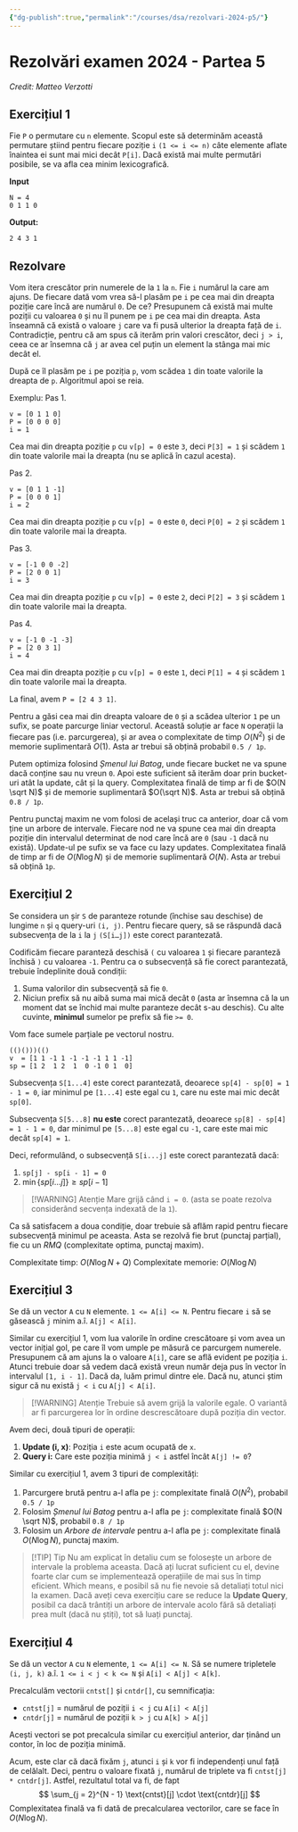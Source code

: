 ```yaml
---
{"dg-publish":true,"permalink":"/courses/dsa/rezolvari-2024-p5/"}
---
```


# Rezolvări examen 2024 - Partea 5

*Credit: Matteo Verzotti*
## Exercițiul 1
Fie `P` o permutare cu `n` elemente. Scopul este să determinăm această permutare știind pentru fiecare poziție `i` `(1 <= i <= n)` câte elemente aflate înaintea ei sunt mai mici decât `P[i]`. Dacă există mai multe permutări posibile, se va afla cea minim lexicografică.

**Input**
```
N = 4
0 1 1 0
```

**Output:**
```
2 4 3 1
```

## Rezolvare

Vom itera crescător prin numerele de la `1` la `n`. Fie `i` numărul la care am ajuns. De fiecare dată vom vrea să-l plasăm pe `i` pe cea mai din dreapta poziție care încă are numărul `0`. De ce? Presupunem că există mai multe poziții cu valoarea `0` și nu îl punem pe `i` pe cea mai din dreapta. Asta înseamnă că există o valoare `j` care va fi pusă ulterior la dreapta față de `i`. Contradicție, pentru că am spus că iterăm prin valori crescător, deci `j > i`, ceea ce ar însemna că `j` ar avea cel puțin un element la stânga mai mic decât el.

După ce îl plasăm pe `i` pe poziția `p`, vom scădea `1` din toate valorile la dreapta de `p`. Algoritmul apoi se reia.

Exemplu:
Pas 1.
```
v = [0 1 1 0]
P = [0 0 0 0]
i = 1
```
Cea mai din dreapta poziție `p` cu `v[p] = 0` este `3`, deci `P[3] = 1` și scădem `1` din toate valorile mai la dreapta (nu se aplică în cazul acesta).

Pas 2.
```
v = [0 1 1 -1]
P = [0 0 0 1]
i = 2
```
Cea mai din dreapta poziție `p` cu `v[p] = 0` este `0`, deci `P[0] = 2` și scădem `1` din toate valorile mai la dreapta.

Pas 3.
```
v = [-1 0 0 -2]
P = [2 0 0 1]
i = 3
```
Cea mai din dreapta poziție `p` cu `v[p] = 0` este `2`, deci `P[2] = 3` și scădem `1` din toate valorile mai la dreapta.

Pas 4.
```
v = [-1 0 -1 -3]
P = [2 0 3 1]
i = 4
```

Cea mai din dreapta poziție `p` cu `v[p] = 0` este `1`, deci `P[1] = 4` și scădem `1` din toate valorile mai la dreapta.

La final, avem `P = [2 4 3 1]`.

Pentru a găsi cea mai din dreapta valoare de `0` și a scădea ulterior `1` pe un sufix, se poate parcurge liniar vectorul. Această soluție ar face `N` operații la fiecare pas (i.e. parcurgerea), și ar avea o complexitate de timp $O(N^2)$ și de memorie suplimentară $O(1)$. Asta ar trebui să obțină probabil `0.5 / 1p`.

Putem optimiza folosind *Șmenul lui Batog*, unde fiecare bucket ne va spune dacă conține sau nu vreun `0`. Apoi este suficient să iterăm doar prin bucket-uri atât la update, cât și la query. Complexitatea finală de timp ar fi de $O(N \sqrt N)$ și de memorie suplimentară $O(\sqrt N)$. Asta ar trebui să obțină `0.8 / 1p`.

Pentru punctaj maxim ne vom folosi de același truc ca anterior, doar că vom ține un arbore de intervale. Fiecare nod ne va spune cea mai din dreapta poziție din intervalul determinat de nod care încă are `0` (sau `-1` dacă nu există). Update-ul pe sufix se va face cu lazy updates. Complexitatea finală de timp ar fi de $O(N \log N)$ și de memorie suplimentară $O(N)$. Asta ar trebui să obțină `1p`.

## Exercițiul 2
Se considera un șir `S` de paranteze rotunde (închise sau deschise) de lungime `n` și `q` query-uri `(i, j)`. Pentru fiecare query, să se răspundă dacă subsecvența de la `i` la `j` `(S[i…j])` este corect parantezată.

Codificăm fiecare paranteză deschisă `(` cu valoarea `1` și fiecare paranteză închisă `)` cu valoarea `-1`. Pentru ca o subsecvență să fie corect parantezată, trebuie îndeplinite două condiții:
1. Suma valorilor din subsecvență să fie `0`.
2. Niciun prefix să nu aibă suma mai mică decât `0` (asta ar însemna că la un moment dat se închid mai multe paranteze decât s-au deschis). Cu alte cuvinte, **minimul** sumelor pe prefix să fie `>= 0`.

Vom face sumele parțiale pe vectorul nostru.
```
(()()))(()
v  = [1 1 -1 1 -1 -1 -1 1 1 -1]
sp = [1 2  1 2  1  0 -1 0 1  0]
```

Subsecvența `S[1...4]` este corect parantezată, deoarece `sp[4] - sp[0] = 1 - 1 = 0`, iar minimul pe `[1...4]` este egal cu `1`, care nu este mai mic decât `sp[0]`.

Subsecvența `S[5...8]` **nu este** corect parantezată, deoarece `sp[8] - sp[4] = 1 - 1 = 0`, dar minimul pe `[5...8]` este egal cu `-1`, care este mai mic decât `sp[4] = 1`.

Deci, reformulând, o subsecvență `S[i...j]` este corect parantezată dacă:
1. `sp[j] - sp[i - 1] = 0`
2. $\min\{sp[i \dots j]\} \ge sp[i - 1]$

> [!WARNING] Atenție
> Mare grijă când `i = 0`. (asta se poate rezolva considerând secvența indexată de la `1`).

Ca să satisfacem a doua condiție, doar trebuie să aflăm rapid pentru fiecare subsecvență minimul pe aceasta. Asta se rezolvă fie brut (punctaj parțial), fie cu un *RMQ* (complexitate optima, punctaj maxim).

Complexitate timp: $O(N \log N + Q)$
Complexitate memorie: $O(N \log N)$

## Exercițiul 3
Se dă un vector `A` cu `N` elemente. `1 <= A[i] <= N`. Pentru fiecare `i` să se găsească `j` minim a.î. `A[j] < A[i]`.

Similar cu exercițiul 1, vom lua valorile în ordine crescătoare și vom avea un vector inițial gol, pe care îl vom umple pe măsură ce parcurgem numerele. Presupunem că am ajuns la o valoare  `A[i]`, care se află evident pe poziția `i`. Atunci trebuie doar să vedem dacă există vreun număr deja pus în vector în intervalul `[1, i - 1]`. Dacă da, luăm primul dintre ele. Dacă nu, atunci știm sigur că nu există `j < i` cu `A[j] < A[i]`.

> [!WARNING] Atenție
> Trebuie să avem grijă la valorile egale. O variantă ar fi parcurgerea lor în ordine descrescătoare după poziția din vector.

Avem deci, două tipuri de operații:
1. **Update (i, x)**: Poziția `i` este acum ocupată de `x`.
2. **Query i:** Care este poziția minimă `j < i` astfel încât `A[j] != 0`?

Similar cu exercițiul 1, avem 3 tipuri de complexități:
1. Parcurgere brută pentru a-l afla pe `j`: complexitate finală $O(N^2)$, probabil `0.5 / 1p`
2. Folosim *Șmenul lui Batog* pentru a-l afla pe `j`: complexitate finală $O(N \sqrt N)$, probabil `0.8 / 1p`
3. Folosim un *Arbore de intervale* pentru a-l afla pe `j`: complexitate finală $O(N \log N)$, punctaj maxim.

> [!TIP] Tip
> Nu am explicat în detaliu cum se folosește un arbore de intervale la problema aceasta. Dacă ați lucrat suficient cu el, devine foarte clar cum se implementează operațiile de mai sus în timp eficient. Which means, e posibil să nu fie nevoie să detaliați totul nici la examen. Dacă aveți ceva exercițiu care se reduce la **Update Query**, posibil ca dacă trântiți un arbore de intervale acolo fără să detaliați prea mult (dacă nu știți), tot să luați punctaj.

## Exercițiul 4
Se dă un vector `A` cu `N` elemente, `1 <= A[i] <= N`. Să se numere tripletele `(i, j, k)` a.î. `1 <= i < j < k <= N` și `A[i] < A[j] < A[k]`.

Precalculăm vectorii `cntst[]` și `cntdr[]`, cu semnificația:
* `cntst[j]` = numărul de poziții `i < j` cu `A[i] < A[j]`
* `cntdr[j]` = numărul de poziții `k > j` cu `A[k] > A[j]`

Acești vectori se pot precalcula similar cu exercițiul anterior, dar ținând un contor, în loc de poziția minimă.

Acum, este clar că dacă fixăm `j`, atunci `i` și `k` vor fi independenți unul față de celălalt. Deci, pentru o valoare fixată `j`, numărul de triplete va fi `cntst[j] * cntdr[j]`. Astfel, rezultatul total va fi, de fapt
$$
\sum_{j = 2}^{N - 1} \text{cntst}[j] \cdot \text{cntdr}[j]
$$
Complexitatea finală va fi dată de precalcularea vectorilor, care se face în $O(N \log N)$.